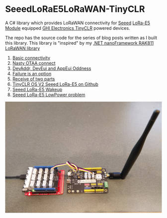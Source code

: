 # SeeedLoRaE5LoRaWAN-TinyCLR
A C# library which provides LoRaWAN connectivity for [Seeed](https://www.seeedstudio.com/) [LoRa-E5 Module](https://www.seeedstudio.com/LoRa-E5-Wireless-Module-p-4745.html) equipped [GHI Electronics TinyCLR](https://www.ghielectronics.com/tinyclr/) powered devices.

The repo has the source code for the series of blog posts written as I built this library. This library is "inspired" by my [.NET nanoFramework RAK811 LoRaWAN library](https://github.com/KiwiBryn/RAK811LoRaWAN-NetNF)

01. [Basic connectivity](https://blog.devmobile.co.nz/2021/04/30/tinyclr-os-v2-seeed-lora-e5-lorawan-library-part1/)
02. [Nasty OTAA connect](https://blog.devmobile.co.nz/2021/05/02/tinyclr-os-v2-seeed-lora-e5-lorawan-library-part2/)
03. [DevAddr, DevEui and AppEui Oddness](https://blog.devmobile.co.nz/2021/05/17/tinyclr-os-v2-seeed-lora-e5-lorawan-library-part3/)
04. [Failure is an option](https://blog.devmobile.co.nz/2021/05/18/tinyclr-os-v2-seeed-lora-e5-lorawan-library-part4/)
05. [Receive of two parts](https://blog.devmobile.co.nz/2021/05/19/tinyclr-os-v2-seeed-lora-e5-lorawan-library-part5/)
06. [TinyCLR OS V2 Seeed LoRa-E5 on Github](https://blog.devmobile.co.nz/2021/05/20/tinyclr-os-v2-seeed-lora-e5-on-github/)
07. [Seeed LoRa-E5 Wakeup](https://blog.devmobile.co.nz/2021/05/31/seeed-lora-e5-wakeup/)
08. [Seeed LoRa-E5 LowPower problem](http://blog.devmobile.co.nz/2021/07/07/seeed-lora-e5-lowpower-problem/)

![Seeed LoRa E5 Dev Kit and Fezduino device](FezDuinoSeeedLora-E5.jpg)
